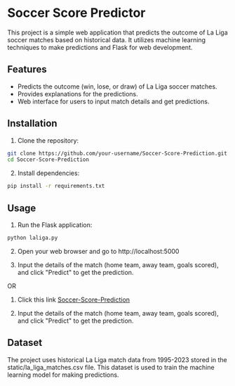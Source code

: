 # Soccer Score Predictor

This project is a simple web application that predicts the outcome of La Liga soccer matches based on historical data. It utilizes machine learning techniques to make predictions and Flask for web development.

## Features

- Predicts the outcome (win, lose, or draw) of La Liga soccer matches.
- Provides explanations for the predictions.
- Web interface for users to input match details and get predictions.

## Installation

1. Clone the repository:

```bash
git clone https://github.com/your-username/Soccer-Score-Prediction.git
cd Soccer-Score-Prediction
```

2. Install dependencies:

```bash
pip install -r requirements.txt
```

## Usage

1. Run the Flask application:

```bash
python laliga.py
```

2. Open your web browser and go to http://localhost:5000

3. Input the details of the match (home team, away team, goals scored), and click "Predict" to get the prediction.

OR

1. Click this link [Soccer-Score-Prediction](https://soccer-score-prediction.onrender.com)

2. Input the details of the match (home team, away team, goals scored), and click "Predict" to get the prediction.

## Dataset

The project uses historical La Liga match data from 1995-2023 stored in the static/la_liga_matches.csv file. This dataset is used to train the machine learning model for making predictions.
